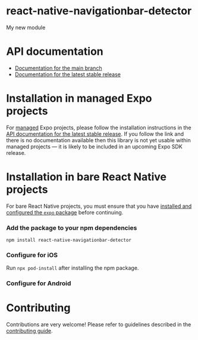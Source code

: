 # react-native-navigationbar-detector

My new module

# API documentation

- [Documentation for the main branch](https://github.com/expo/expo/blob/main/docs/pages/versions/unversioned/sdk/react-native-navigationbar-detector.md)
- [Documentation for the latest stable release](https://docs.expo.dev/versions/latest/sdk/react-native-navigationbar-detector/)

# Installation in managed Expo projects

For [managed](https://docs.expo.dev/archive/managed-vs-bare/) Expo projects, please follow the installation instructions in the [API documentation for the latest stable release](#api-documentation). If you follow the link and there is no documentation available then this library is not yet usable within managed projects &mdash; it is likely to be included in an upcoming Expo SDK release.

# Installation in bare React Native projects

For bare React Native projects, you must ensure that you have [installed and configured the `expo` package](https://docs.expo.dev/bare/installing-expo-modules/) before continuing.

### Add the package to your npm dependencies

```
npm install react-native-navigationbar-detector
```

### Configure for iOS

Run `npx pod-install` after installing the npm package.


### Configure for Android



# Contributing

Contributions are very welcome! Please refer to guidelines described in the [contributing guide]( https://github.com/expo/expo#contributing).
